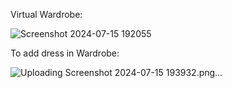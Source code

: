 Virtual Wardrobe: 

![Screenshot 2024-07-15 192055](https://github.com/user-attachments/assets/d8f11ff7-e12f-405f-af67-d06ba9e990ac)




To add dress in Wardrobe:


![Uploading Screenshot 2024-07-15 193932.png…]()
